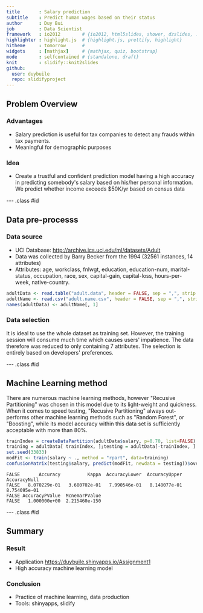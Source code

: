 ```yaml
---
title       : Salary prediction
subtitle    : Predict human wages based on their status
author      : Duy Bui
job         : Data Scientist
framework   : io2012        # {io2012, html5slides, shower, dzslides, ...}
highlighter : highlight.js  # {highlight.js, prettify, highlight}
hitheme     : tomorrow      # 
widgets     : [mathjax]     # {mathjax, quiz, bootstrap}
mode        : selfcontained # {standalone, draft}
knit        : slidify::knit2slides
github:
  user: duybuile
  repo: slidifyproject
---
```


## Problem Overview
### Advantages
- Salary prediction is useful for tax companies to detect any frauds within tax payments. 
- Meaningful for demographic purposes

### Idea
- Create a trustful and confident prediction model having a high accuracy in predicting somebody's salary based on his/her personal information. We predict whether income exceeds $50K/yr based on census data

--- .class #id 

## Data pre-processs
### Data source
- UCI Database: http://archive.ics.uci.edu/ml/datasets/Adult 
- Data was collected by Barry Becker from the 1994 (32561 instances, 14 attributes)
- Attributes: age, workclass, fnlwgt, education, education-num, marital-status, occupation, race, sex, capital-gain, capital-loss, hours-per-week, native-country.


```r
adultData <- read.table("adult.data", header = FALSE, sep = ",", strip.white = TRUE)
adultName <- read.csv("adult.name.csv", header = FALSE, sep = ",", stringsAsFactors = FALSE)
names(adultData) <- adultName[, 1]
```

### Data selection
It is ideal to use the whole dataset as training set. However, the training session will consume much time which causes users' impatience.  The data therefore was reduced to only containing 7 attributes. The selection is entirely based on developers' preferences.

--- .class #id 

## Machine Learning method

There are numerous machine learning methods, however "Recusive Partitioning" was chosen in this model due to its light-weight and quickness. When it comes to speed testing, "Recusive Partitioning" always out-performs other machine learning methods such as "Random Forest", or "Boosting", while its model accuracy within this data set is sufficiently acceptable with more than 80%.


```r
trainIndex = createDataPartition(adultData$salary, p=0.70, list=FALSE)
training = adultData[ trainIndex, ];testing = adultData[-trainIndex, ]
set.seed(33833)
modFit <- train(salary ~ ., method = "rpart", data=training)
confusionMatrix(testing$salary, predict(modFit, newdata = testing))$overall
```

```
FALSE       Accuracy          Kappa  AccuracyLower  AccuracyUpper   AccuracyNull 
FALSE   8.070229e-01   3.680702e-01   7.990546e-01   8.148077e-01   8.754095e-01 
FALSE AccuracyPValue  McnemarPValue 
FALSE   1.000000e+00  2.215460e-150
```

--- .class #id 

## Summary
### Result
- Application https://duybuile.shinyapps.io/Assignment1 
- High accuracy machine learning model

### Conclusion
- Practice of machine learning, data production
- Tools: shinyapps, slidify
